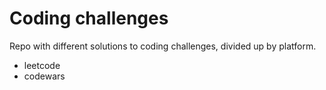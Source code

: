 # Coding challenges
Repo with different solutions to coding challenges, divided up by platform.
- leetcode
- codewars
